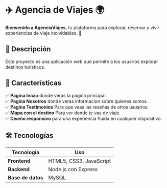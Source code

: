 # ✈️ Agencia de Viajes 🌍  

**Bienvenido a AgenciaViajes**, tu plataforma para explorar, reservar y vivir experiencias de viaje inolvidables. 🚀  

## 📌 Descripción  

Este proyecto es una aplicación web que permite a los usuarios explorar destinos turísticos.

## 🎯 Características  

✅ **Pagina Inicio** donde veras la pagina principal.  
✅ **Pagina Nosotros** donde veras informacion sobre quienes somos.  
✅ **Pagina Testimonios** Para que veas las reseñas de otros usuarios.  
✅ **Mapa con el destino** Para ver donde te vas de viaje.  
✅ **Diseño responsivo** para una experiencia fluida en cualquier dispositivo.  

## 🛠️ Tecnologías  

| Tecnología | Uso |
|------------|------|
| **Frontend** | HTML5, CSS3, JavaScript |
| **Backend** | Node.js con Express |
| **Base de datos** | MySQL |
